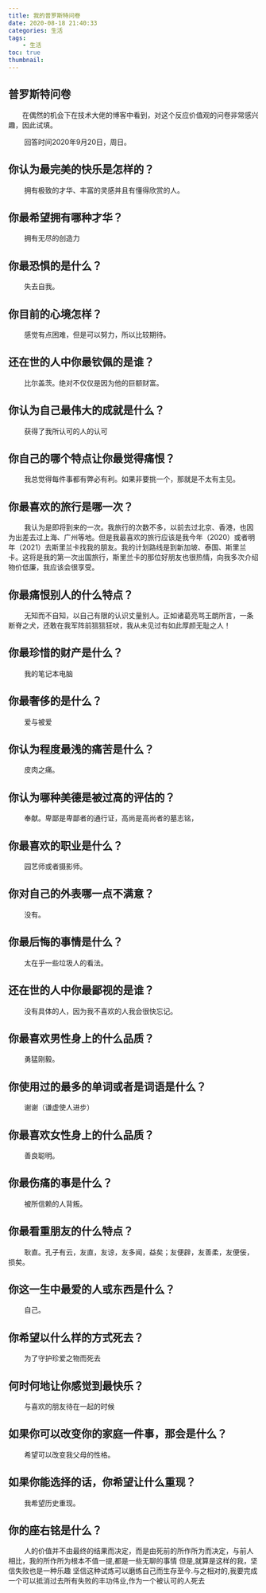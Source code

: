 ```yaml
---
title: 我的普罗斯特问卷
date: 2020-08-18 21:40:33
categories: 生活
tags:
    - 生活
toc: true
thumbnail: 
---
```


## 普罗斯特问卷

　　在偶然的机会下在技术大佬的博客中看到，对这个反应价值观的问卷非常感兴趣，因此试填。

　　  回答时间2020年9月20日，周日。

<!--more-->

## 你认为最完美的快乐是怎样的？

　　  拥有极致的才华、丰富的灵感并且有懂得欣赏的人。　　  

## 你最希望拥有哪种才华？

　　  拥有无尽的创造力

## 你最恐惧的是什么？

　　  失去自我。

##  你目前的心境怎样？

　　  感觉有点困难，但是可以努力，所以比较期待。

## 还在世的人中你最钦佩的是谁？

　　 比尔盖茨。绝对不仅仅是因为他的巨额财富。

## 你认为自己最伟大的成就是什么？

　　 获得了我所认可的人的认可

## 你自己的哪个特点让你最觉得痛恨？

　　 我总觉得每件事都有弊必有利。如果非要挑一个，那就是不太有主见。

## 你最喜欢的旅行是哪一次？

　　  我认为是即将到来的一次。我旅行的次数不多，以前去过北京、香港，也因为出差去过上海、广州等地。但是我最喜欢的旅行应该是我今年（2020）或者明年（2021）去斯里兰卡找我的朋友。我的计划路线是到新加坡、泰国、斯里兰卡。这将是我的第一次出国旅行，斯里兰卡的那位好朋友也很热情，向我多次介绍物价低廉，我应该会很享受。

## 你最痛恨别人的什么特点？

　　  无知而不自知，以自己有限的认识丈量别人。正如诸葛亮骂王朗所言，一条断脊之犬，还敢在我军阵前狺狺狂吠，我从未见过有如此厚颜无耻之人！

## 你最珍惜的财产是什么？

　　  我的笔记本电脑

## 你最奢侈的是什么？

　　  爱与被爱

## 你认为程度最浅的痛苦是什么？

　　  皮肉之痛。

## 你认为哪种美德是被过高的评估的？

 　　  奉献。卑鄙是卑鄙者的通行证，高尚是高尚者的墓志铭，

## 你最喜欢的职业是什么？

　　  园艺师或者摄影师。

## 你对自己的外表哪一点不满意？

　　  没有。

## 你最后悔的事情是什么？

　　  太在乎一些垃圾人的看法。

## 还在世的人中你最鄙视的是谁？

　　  没有具体的人，因为我不喜欢的人我会很快忘记。

## 你最喜欢男性身上的什么品质？

　　  勇猛刚毅。

## 你使用过的最多的单词或者是词语是什么？

　　  谢谢（谦虚使人进步）

## 你最喜欢女性身上的什么品质？

　　  善良聪明。

## 你最伤痛的事是什么？

　　  被所信赖的人背叛。

## 你最看重朋友的什么特点？

　　  耿直。孔子有云，友直，友谅，友多闻，益矣；友便辟，友善柔，友便佞，损矣。

## 你这一生中最爱的人或东西是什么？

　　  自己。          

## 你希望以什么样的方式死去？

　　  为了守护珍爱之物而死去

## 何时何地让你感觉到最快乐？

　　  与喜欢的朋友待在一起的时候

## 如果你可以改变你的家庭一件事，那会是什么？

　　  希望可以改变我父母的性格。

## 如果你能选择的话，你希望让什么重现？

　　  我希望历史重现。

## 你的座右铭是什么？

　　  人的价值并不由最终的结果而决定，而是由死前的所作所为而决定，与前人相比，我的所作所为根本不值一提,都是一些无聊的事情 但是,就算是这样的我，坚信失败也是一种乐趣 坚信这种试炼可以磨练自己而生存至今.与之相对的,我要完成一个可以抵消过去所有失败的丰功伟业,作为一个被认可的人死去    